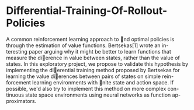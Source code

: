 # Differential-Training-Of-Rollout-Policies
A common reinforcement learning approach to nd optimal policies
is through the estimation of value functions. Bertsekas[1] wrote an in-
teresting paper arguing why it might be better to learn functions that
measure the dierence in value between states, rather than the value of
states. In this exploratory project, we propose to validate this hypothesis
by implementing the dierential training method proposed by Bertsekas
for learning the value dierences between pairs of states on simple rein-
forcement learning environments with nite state and action space. If
possible, we'd also try to implement this method on more complex con-
tinuous state space environments using neural networks as function ap-
proximators.
